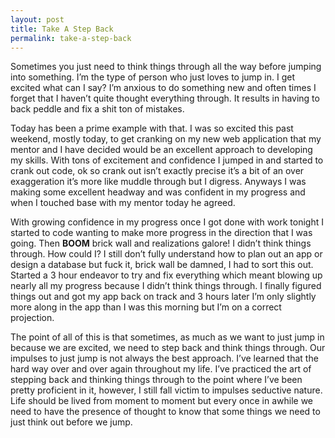 ```yaml
---
layout: post
title: Take A Step Back
permalink: take-a-step-back
---
```




Sometimes you just need to think things through all the way before jumping into something. I’m the type of person who just loves to jump in. I get excited what can I say? I’m anxious to do something new and often times I forget that I haven’t quite thought everything through. It results in having to back peddle and fix a shit ton of mistakes.

Today has been a prime example with that. I was so excited this past weekend, mostly today, to get cranking on my new web application that my mentor and I have decided would be an excellent approach to developing my skills. With tons of excitement and confidence I jumped in and started to crank out code, ok so crank out isn’t exactly precise it’s a bit of an over exaggeration it’s more like muddle through but I digress. Anyways I was making some excellent headway and was confident in my progress and when I touched base with my mentor today he agreed.

With growing confidence in my progress once I got done with work tonight I started to code wanting to make more progress in the direction that I was going. Then **BOOM** brick wall and realizations galore! I didn’t think things through. How could I? I still don’t fully understand how to plan out an app or design a database but fuck it, brick wall be damned, I had to sort this out. Started a 3 hour endeavor to try and fix everything which meant blowing up nearly all my progress because I didn’t think things through. I finally figured things out and got my app back on track and 3 hours later I’m only slightly more along in the app than I was this morning but I’m on a correct projection.

The point of all of this is that sometimes, as much as we want to just jump in because we are excited, we need to step back and think things through. Our impulses to just jump is not always the best approach. I’ve learned that the hard way over and over again throughout my life. I’ve practiced the art of stepping back and thinking things through to the point where I’ve been pretty proficient in it, however, I still fall victim to impulses seductive nature. Life should be lived from moment to moment but every once in awhile we need to have the presence of thought to know that some things we need to just think out before we jump.
